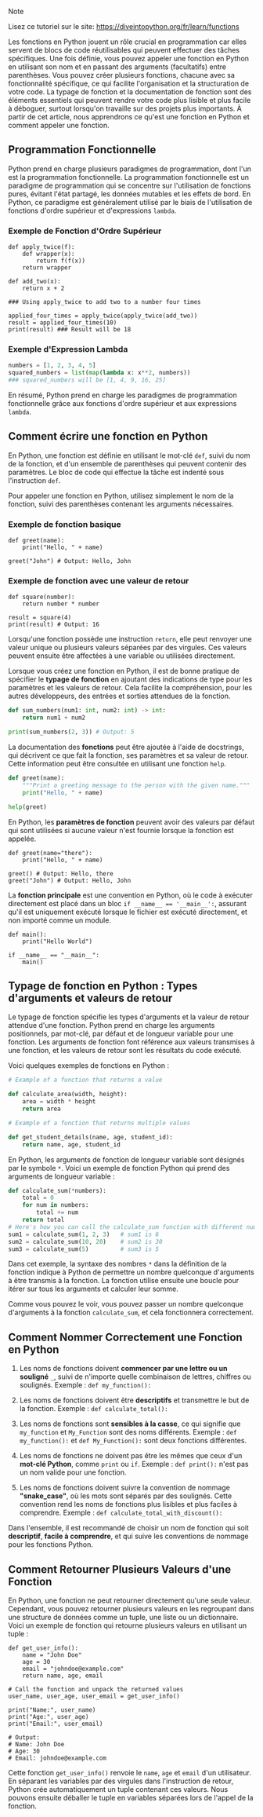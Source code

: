 > [!NOTE]
> Lisez ce tutoriel sur le site: https://diveintopython.org/fr/learn/functions

Les fonctions en Python jouent un rôle crucial en programmation car elles servent de blocs de code réutilisables qui peuvent effectuer des tâches spécifiques. Une fois définie, vous pouvez appeler une fonction en Python en utilisant son nom et en passant des arguments (facultatifs) entre parenthèses. Vous pouvez créer plusieurs fonctions, chacune avec sa fonctionnalité spécifique, ce qui facilite l'organisation et la structuration de votre code. La typage de fonction et la documentation de fonction sont des éléments essentiels qui peuvent rendre votre code plus lisible et plus facile à déboguer, surtout lorsqu'on travaille sur des projets plus importants. À partir de cet article, nous apprendrons ce qu'est une fonction en Python et comment appeler une fonction.

## Programmation Fonctionnelle

Python prend en charge plusieurs paradigmes de programmation, dont l'un est la programmation fonctionnelle. La programmation fonctionnelle est un paradigme de programmation qui se concentre sur l'utilisation de fonctions pures, évitant l'état partagé, les données mutables et les effets de bord. En Python, ce paradigme est généralement utilisé par le biais de l'utilisation de fonctions d'ordre supérieur et d'expressions `lambda`.

### Exemple de Fonction d'Ordre Supérieur

```python3
def apply_twice(f):
    def wrapper(x):
        return f(f(x))
    return wrapper
 
def add_two(x):
    return x + 2
 
### Using apply_twice to add two to a number four times

applied_four_times = apply_twice(apply_twice(add_two))
result = applied_four_times(10) 
print(result) ### Result will be 18
```

### Exemple d'Expression Lambda

```python
numbers = [1, 2, 3, 4, 5]
squared_numbers = list(map(lambda x: x**2, numbers))
### squared_numbers will be [1, 4, 9, 16, 25]

```

En résumé, Python prend en charge les paradigmes de programmation fonctionnelle grâce aux fonctions d'ordre supérieur et aux expressions `lambda`.

## Comment écrire une fonction en Python

En Python, une fonction est définie en utilisant le mot-clé `def`, suivi du nom de la fonction, et d'un ensemble de parenthèses qui peuvent contenir des paramètres. Le bloc de code qui effectue la tâche est indenté sous l'instruction `def`.

Pour appeler une fonction en Python, utilisez simplement le nom de la fonction, suivi des parenthèses contenant les arguments nécessaires.

### Exemple de fonction basique

```python3
def greet(name):
    print("Hello, " + name)

greet("John") # Output: Hello, John
```

### Exemple de fonction avec une valeur de retour

```python3
def square(number):
    return number * number

result = square(4)
print(result) # Output: 16
```

Lorsqu'une fonction possède une instruction `return`, elle peut renvoyer une valeur unique ou plusieurs valeurs séparées par des virgules. Ces valeurs peuvent ensuite être affectées à une variable ou utilisées directement.

Lorsque vous créez une fonction en Python, il est de bonne pratique de spécifier le **typage de fonction** en ajoutant des indications de type pour les paramètres et les valeurs de retour. Cela facilite la compréhension, pour les autres développeurs, des entrées et sorties attendues de la fonction.

```python
def sum_numbers(num1: int, num2: int) -> int:
    return num1 + num2

print(sum_numbers(2, 3)) # Output: 5
```

La documentation des **fonctions** peut être ajoutée à l'aide de docstrings, qui décrivent ce que fait la fonction, ses paramètres et sa valeur de retour. Cette information peut être consultée en utilisant une fonction `help`.

```python
def greet(name):
    """Print a greeting message to the person with the given name."""
    print("Hello, " + name)

help(greet)
```

En Python, les **paramètres de fonction** peuvent avoir des valeurs par défaut qui sont utilisées si aucune valeur n'est fournie lorsque la fonction est appelée.

```python3
def greet(name="there"):
    print("Hello, " + name)

greet() # Output: Hello, there
greet("John") # Output: Hello, John
```

La **fonction principale** est une convention en Python, où le code à exécuter directement est placé dans un bloc `if __name__ == '__main__':`, assurant qu'il est uniquement exécuté lorsque le fichier est exécuté directement, et non importé comme un module.

```python3
def main():
    print("Hello World")

if __name__ == "__main__":
    main()
```

## Typage de fonction en Python : Types d'arguments et valeurs de retour

Le typage de fonction spécifie les types d'arguments et la valeur de retour attendue d'une fonction. Python prend en charge les arguments positionnels, par mot-clé, par défaut et de longueur variable pour une fonction. Les arguments de fonction font référence aux valeurs transmises à une fonction, et les valeurs de retour sont les résultats du code exécuté.

Voici quelques exemples de fonctions en Python :

```python
# Example of a function that returns a value

def calculate_area(width, height):
    area = width * height
    return area

# Example of a function that returns multiple values 

def get_student_details(name, age, student_id):
    return name, age, student_id
```

En Python, les arguments de fonction de longueur variable sont désignés par le symbole `*`. Voici un exemple de fonction Python qui prend des arguments de longueur variable :

```python
def calculate_sum(*numbers):
    total = 0
    for num in numbers:
        total += num
    return total
# Here's how you can call the calculate_sum function with different numbers of arguments:
sum1 = calculate_sum(1, 2, 3)   # sum1 is 6
sum2 = calculate_sum(10, 20)    # sum2 is 30
sum3 = calculate_sum(5)         # sum3 is 5
```

Dans cet exemple, la syntaxe des nombres `*` dans la définition de la fonction indique à Python de permettre un nombre quelconque d'arguments à être transmis à la fonction. La fonction utilise ensuite une boucle pour itérer sur tous les arguments et calculer leur somme.

Comme vous pouvez le voir, vous pouvez passer un nombre quelconque d'arguments à la fonction `calculate_sum`, et cela fonctionnera correctement.

## Comment Nommer Correctement une Fonction en Python

1. Les noms de fonctions doivent **commencer par une lettre ou un souligné** `_`, suivi de n'importe quelle combinaison de lettres, chiffres ou soulignés.
Exemple : `def my_function():`

2. Les noms de fonctions doivent être **descriptifs** et transmettre le but de la fonction.
Exemple : `def calculate_total():`

3. Les noms de fonctions sont **sensibles à la casse**, ce qui signifie que `my_function` et `My_Function` sont des noms différents.
Exemple : `def my_function():` et `def My_Function():` sont deux fonctions différentes.

4. Les noms de fonctions ne doivent pas être les mêmes que ceux d'un **mot-clé Python**, comme `print` ou `if`.
Exemple : `def print():` n'est pas un nom valide pour une fonction.

5. Les noms de fonctions doivent suivre la convention de nommage **"snake_case"**, où les mots sont séparés par des soulignés. Cette convention rend les noms de fonctions plus lisibles et plus faciles à comprendre.
Exemple : `def calculate_total_with_discount():`

Dans l'ensemble, il est recommandé de choisir un nom de fonction qui soit **descriptif**, **facile à comprendre**, et qui suive les conventions de nommage pour les fonctions Python.

## Comment Retourner Plusieurs Valeurs d'une Fonction

En Python, une fonction ne peut retourner directement qu'une seule valeur. Cependant, vous pouvez retourner plusieurs valeurs en les regroupant dans une structure de données comme un tuple, une liste ou un dictionnaire. Voici un exemple de fonction qui retourne plusieurs valeurs en utilisant un tuple :

```python3
def get_user_info():
    name = "John Doe"
    age = 30
    email = "johndoe@example.com"
    return name, age, email

# Call the function and unpack the returned values
user_name, user_age, user_email = get_user_info()

print("Name:", user_name)
print("Age:", user_age)
print("Email:", user_email)

# Output:
# Name: John Doe
# Age: 30
# Email: johndoe@example.com
```

Cette fonction `get_user_info()` renvoie le `name`, `age` et `email` d'un utilisateur. En séparant les variables par des virgules dans l'instruction de retour, Python crée automatiquement un tuple contenant ces valeurs. Nous pouvons ensuite déballer le tuple en variables séparées lors de l'appel de la fonction.
